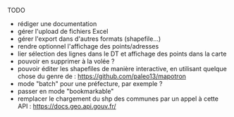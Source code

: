 TODO

- rédiger une documentation
- gérer l'upload de fichiers Excel
- gérer l'export dans d'autres formats (shapefile...)
- rendre optionnel l'affichage des points/adresses
- lier sélection des lignes dans le DT et affichage des points dans la carte
- pouvoir en supprimer à la volée ?
- pouvoir éditer les shapefiles de manière interactive, en utilisant quelque chose du genre de : https://github.com/paleo13/mapotron
- mode "batch" pour une préfecture, par exemple ?
- passer en mode "bookmarkable"
- remplacer le chargement du shp des communes par un appel à cette API : https://docs.geo.api.gouv.fr/
